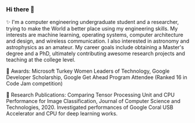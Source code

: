 ### Hi there 👋

✨ 
I'm a computer engineering undergraduate student and a researcher, trying to make the World a better place using my engineering skills. My interests are machine learning, operating systems, computer architecture and design, and wireless communication. I also interested in astronomy and astrophysics as an amateur. My career goals include obtaining a Master's degree and a PhD, ultimately contributing awesome research projects and teaching at the college level.


👯 Awards: Microsoft Turkey Women Leaders of Technology, Google Developer Scholarship, Google Get Ahead Program Attendee (Ranked 16 in Code Jam competition)


🔭 Research Publications: Comparing Tensor Processing Unit and CPU Performance for Image Classification, Journal of Computer Science and Technologies, 2020. Investigated performances of Google Coral USB Accelerator and CPU for deep learning works.

